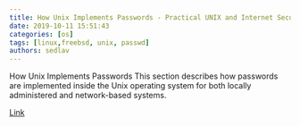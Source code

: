 ```yaml
---
title: How Unix Implements Passwords - Practical UNIX and Internet Security, 3rd Edition [Book]
date: 2019-10-11 15:51:43
categories: [os]
tags: [linux,freebsd, unix, passwd]
authors: sedlav
---
```


How Unix Implements Passwords This section describes how passwords are implemented inside the Unix operating system for both locally administered and network-based systems.

[Link](https://www.oreilly.com/library/view/practical-unix-and/0596003234/ch04s03.html)
